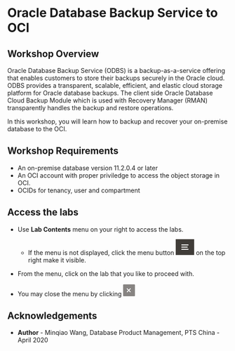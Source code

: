 # Oracle Database Backup Service to OCI #

## Workshop Overview ##

Oracle Database Backup Service (ODBS) is a backup-as-a-service offering that enables customers to store their backups securely in the Oracle cloud. ODBS provides a transparent, scalable, efficient, and elastic cloud storage platform for Oracle database backups. The client side Oracle Database Cloud Backup Module which is used with Recovery Manager (RMAN) transparently handles the backup and restore operations.

In this workshop, you will learn how to backup and recover your on-premise database to the OCI. 

## Workshop Requirements

- An on-premise database version 11.2.0.4 or later
- An OCI account with proper priviledge to access the object storage in OCI.
- OCIDs for tenancy, user and compartment



## Access the labs ##

- Use **Lab Contents** menu on your right to access the labs.
    - If the menu is not displayed, click the menu button ![](./images/menu-button.png) on the top right  make it visible.

- From the menu, click on the lab that you like to proceed with. 

- You may close the menu by clicking ![](./images/menu-close.png "")

## Acknowledgements

- **Author** - Minqiao Wang, Database Product Management, PTS China - April 2020